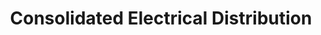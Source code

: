 ---
title: "Consolidated Electrical Distribution"
url: /white-river-junction/consolidated-electrical-distribution/
shop: trade
---